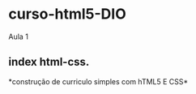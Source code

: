 <h1>curso-html5-DIO</h1>
Aula 1 
<h2>index html-css.</h2>

<p>*construção de curriculo simples com hTML5 E CSS*</p>
